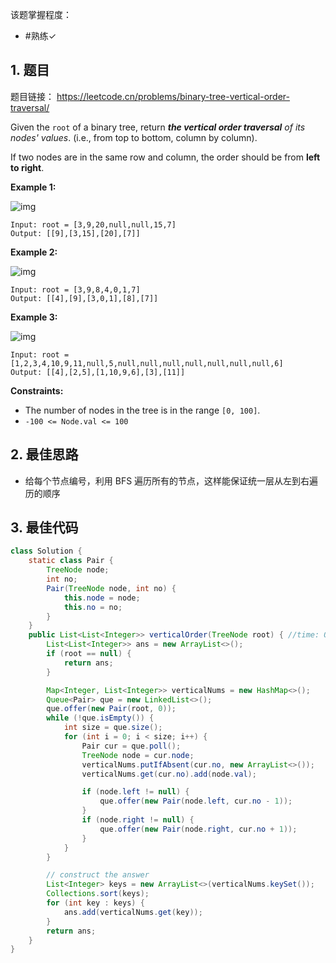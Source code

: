 
该题掌握程度：
- #熟练✓

## 1. 题目
题目链接： https://leetcode.cn/problems/binary-tree-vertical-order-traversal/

Given the `root` of a binary tree, return ***the vertical order traversal** of its nodes' values*. (i.e., from top to bottom, column by column).

If two nodes are in the same row and column, the order should be from **left to right**.



**Example 1:**

![img](https://i.hish.top:8/2025/05/08/113236.png)

```
Input: root = [3,9,20,null,null,15,7]
Output: [[9],[3,15],[20],[7]]
```

**Example 2:**

![img](https://i.hish.top:8/2025/05/08/113236.png)

```
Input: root = [3,9,8,4,0,1,7]
Output: [[4],[9],[3,0,1],[8],[7]]
```

**Example 3:**

![img](https://i.hish.top:8/2025/05/08/113236.png)

```
Input: root = [1,2,3,4,10,9,11,null,5,null,null,null,null,null,null,null,6]
Output: [[4],[2,5],[1,10,9,6],[3],[11]]
```



**Constraints:**

- The number of nodes in the tree is in the range `[0, 100]`.
- `-100 <= Node.val <= 100`

## 2. 最佳思路

- 给每个节点编号，利用 BFS 遍历所有的节点，这样能保证统一层从左到右遍历的顺序


## 3. 最佳代码

```java
class Solution {
    static class Pair {
        TreeNode node;
        int no;
        Pair(TreeNode node, int no) {
            this.node = node;
            this.no = no;
        }
    }
    public List<List<Integer>> verticalOrder(TreeNode root) { //time: O(nlogn). -> 去掉排序，可以做到 O(n)
        List<List<Integer>> ans = new ArrayList<>();
        if (root == null) {
            return ans;
        }

        Map<Integer, List<Integer>> verticalNums = new HashMap<>();
        Queue<Pair> que = new LinkedList<>();
        que.offer(new Pair(root, 0));
        while (!que.isEmpty()) {
            int size = que.size();
            for (int i = 0; i < size; i++) {
                Pair cur = que.poll();
                TreeNode node = cur.node;
                verticalNums.putIfAbsent(cur.no, new ArrayList<>());
                verticalNums.get(cur.no).add(node.val);

                if (node.left != null) {
                    que.offer(new Pair(node.left, cur.no - 1));
                }
                if (node.right != null) {
                    que.offer(new Pair(node.right, cur.no + 1));
                }
            }
        }

        // construct the answer
        List<Integer> keys = new ArrayList<>(verticalNums.keySet());
        Collections.sort(keys);
        for (int key : keys) {
            ans.add(verticalNums.get(key));
        }
        return ans;
    }
}
```

